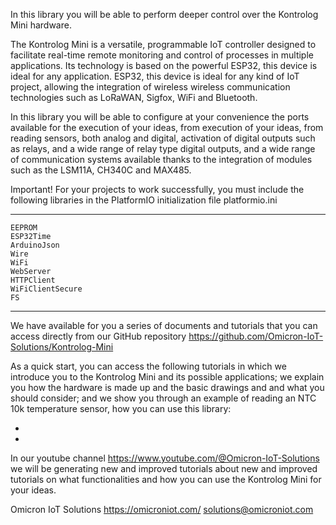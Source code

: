 In this library you will be able to perform deeper control over the Kontrolog Mini hardware.

The Kontrolog Mini is a versatile, programmable IoT controller designed to facilitate real-time remote monitoring and control of processes in multiple applications. 
Its technology is based on the powerful ESP32, this device is ideal for any application. 
ESP32, this device is ideal for any kind of IoT project, allowing the integration of wireless 
wireless communication technologies such as LoRaWAN, Sigfox, WiFi and Bluetooth.

In this library you will be able to configure at your convenience the ports available for the execution of your ideas, from 
execution of your ideas, from reading sensors, both analog and digital, activation of digital outputs such as relays, and a wide range of relay type digital outputs, and a wide range of communication systems available thanks to the integration of modules such as the LSM11A, CH340C and MAX485.

Important!
For your projects to work successfully, you must include the following libraries in the PlatformIO initialization file platformio.ini

**************************************************************************************************************************************
    EEPROM
    ESP32Time
    ArduinoJson
    Wire
    WiFi
    WebServer
    HTTPClient
    WiFiClientSecure
    FS
**************************************************************************************************************************************

We have available for you a series of documents and tutorials that you can access directly from 
our GitHub repository https://github.com/Omicron-IoT-Solutions/Kontrolog-Mini

As a quick start, you can access the following tutorials in which we introduce you to the Kontrolog 
Mini and its possible applications; we explain you how the hardware is made up and the basic drawings and
and what you should consider; and we show you through an example of reading an NTC 10k temperature sensor, 
how you can use this library:

- 
- 

In our youtube channel https://www.youtube.com/@Omicron-IoT-Solutions we will be generating new and improved tutorials about 
new and improved tutorials on what functionalities and how you can use the Kontrolog Mini for your ideas.

Omicron IoT Solutions
https://omicroniot.com/
solutions@omicroniot.com
